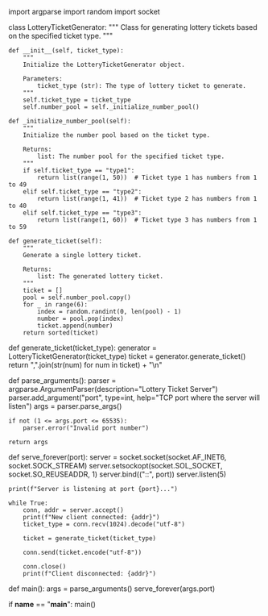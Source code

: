 import argparse
import random
import socket


class LotteryTicketGenerator:
    """
    Class for generating lottery tickets based on the specified ticket type.
    """

    def __init__(self, ticket_type):
        """
        Initialize the LotteryTicketGenerator object.

        Parameters:
            ticket_type (str): The type of lottery ticket to generate.
        """
        self.ticket_type = ticket_type
        self.number_pool = self._initialize_number_pool()

    def _initialize_number_pool(self):
        """
        Initialize the number pool based on the ticket type.

        Returns:
            list: The number pool for the specified ticket type.
        """
        if self.ticket_type == "type1":
            return list(range(1, 50))  # Ticket type 1 has numbers from 1 to 49
        elif self.ticket_type == "type2":
            return list(range(1, 41))  # Ticket type 2 has numbers from 1 to 40
        elif self.ticket_type == "type3":
            return list(range(1, 60))  # Ticket type 3 has numbers from 1 to 59

    def generate_ticket(self):
        """
        Generate a single lottery ticket.

        Returns:
            list: The generated lottery ticket.
        """
        ticket = []
        pool = self.number_pool.copy()
        for _ in range(6):
            index = random.randint(0, len(pool) - 1)
            number = pool.pop(index)
            ticket.append(number)
        return sorted(ticket)


def generate_ticket(ticket_type):
    generator = LotteryTicketGenerator(ticket_type)
    ticket = generator.generate_ticket()
    return ",".join(str(num) for num in ticket) + "\n"


def parse_arguments():
    parser = argparse.ArgumentParser(description="Lottery Ticket Server")
    parser.add_argument("port", type=int, help="TCP port where the server will listen")
    args = parser.parse_args()

    if not (1 <= args.port <= 65535):
        parser.error("Invalid port number")

    return args


def serve_forever(port):
    server = socket.socket(socket.AF_INET6, socket.SOCK_STREAM)
    server.setsockopt(socket.SOL_SOCKET, socket.SO_REUSEADDR, 1)
    server.bind(("::", port))
    server.listen(5)

    print(f"Server is listening at port {port}...")

    while True:
        conn, addr = server.accept()
        print(f"New client connected: {addr}")
        ticket_type = conn.recv(1024).decode("utf-8")

        ticket = generate_ticket(ticket_type)

        conn.send(ticket.encode("utf-8"))

        conn.close()
        print(f"Client disconnected: {addr}")


def main():
    args = parse_arguments()
    serve_forever(args.port)


if __name__ == "__main__":
    main()
